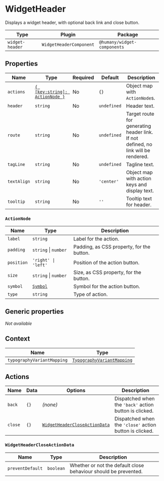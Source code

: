 # WidgetHeader

Displays a widget header, with optional back link and close button.

| Type            | Plugin                  | Package                     |
| --------------- | ----------------------- | --------------------------- |
| `widget-header` | `WidgetHeaderComponent` | `@humany/widget-components` |

## Properties

| Name        | Type                                          | Required | Default     | Description                                                                        |
| ----------- | --------------------------------------------- | -------- | ----------- | ---------------------------------------------------------------------------------- |
| `actions`   | [`{ [key:string]: ActionNode }`](#actionnode) | No       | `{}`        | Object map with `ActionNode`s.                                                     |
| `header`    | `string`                                      | No       | `undefined` | Header text.                                                                       |
| `route`     | `string`                                      | No       | `undefined` | Target route for generating header link. If not defined, no link will be rendered. |
| `tagLine`   | `string`                                      | No       | `undefined` | Tagline text.                                                                      |
| `textAlign` | `string`                                      | No       | `'center'`  | Object map with action keys and display text.                                      |
| `tooltip`   | `string`                                      | No       | `''`        | Tooltip text for header.                                                           |

### `ActionNode`

| Name       | Type                                                       | Description                               |
| ---------- | ---------------------------------------------------------- | ----------------------------------------- |
| `label`    | `string`                                                   | Label for the action.                     |
| `padding`  | `string` \| `number`                                       | Padding, as CSS property, for the button. |
| `position` | `'right' \| 'left'`                                        | Position of the action button.            |
| `size`     | `string` \| `number`                                       | Size, as CSS property, for the button.    |
| `symbol`   | [`Symbol`](/component-reference/generic-properties#symbol) | Symbol for the action button.             |
| `type`     | `string`                                                   | Type of action.                           |

## Generic properties

_Not available_

## Context

| Name                       | Type                                                                                           |
| -------------------------- | ---------------------------------------------------------------------------------------------- |
| `typographyVariantMapping` | [`TypographyVariantMapping`](/component-reference/context-properties#typographyvariantmapping) |

## Actions

| Name    | Data | Options                                                       | Description                                             |
| ------- | ---- | ------------------------------------------------------------- | ------------------------------------------------------- |
| `back`  | `{}` | _(none)_                                                      | Dispatched when the `'back'` action button is clicked.  |
| `close` | `{}` | [`WidgetHeaderCloseActionData`](#widgetheadercloseactiondata) | Dispatched when the `'close'` action button is clicked. |

### `WidgetHeaderCloseActionData`

| Name             | Type      | Description                                                     |
| ---------------- | --------- | --------------------------------------------------------------- |
| `preventDefault` | `boolean` | Whether or not the default close behaviour should be prevented. |
